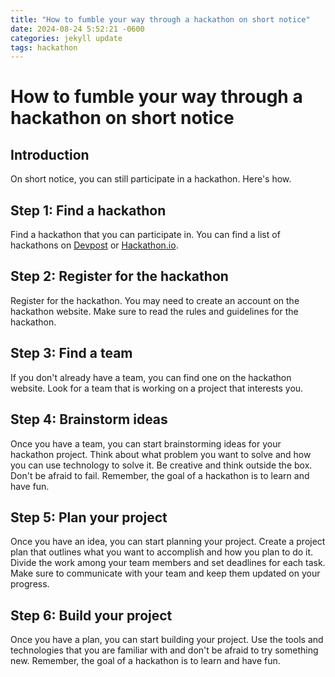 ```yaml
---
title: "How to fumble your way through a hackathon on short notice"
date: 2024-08-24 5:52:21 -0600
categories: jekyll update
tags: hackathon
---
```


# How to fumble your way through a hackathon on short notice

## Introduction

On short notice, you can still participate in a hackathon. Here's how.

## Step 1: Find a hackathon
Find a hackathon that you can participate in. You can find a list of hackathons on [Devpost](https://devpost.com/hackathons) or [Hackathon.io](https://www.hackathon.io/).

## Step 2: Register for the hackathon
Register for the hackathon. You may need to create an account on the hackathon website. Make sure to read the rules and guidelines for the hackathon.

## Step 3: Find a team
If you don't already have a team, you can find one on the hackathon website. Look for a team that is working on a project that interests you.

## Step 4: Brainstorm ideas

Once you have a team, you can start brainstorming ideas for your hackathon project. Think about what problem you want to solve and how you can use technology to solve it. Be creative and think outside the box. Don't be afraid to fail. Remember, the goal of a hackathon is to learn and have fun.

## Step 5: Plan your project
Once you have an idea, you can start planning your project. Create a project plan that outlines what you want to accomplish and how you plan to do it. Divide the work among your team members and set deadlines for each task. Make sure to communicate with your team and keep them updated on your progress.

## Step 6: Build your project
Once you have a plan, you can start building your project. Use the tools and technologies that you are familiar with and don't be afraid to try something new. Remember, the goal of a hackathon is to learn and have fun.
